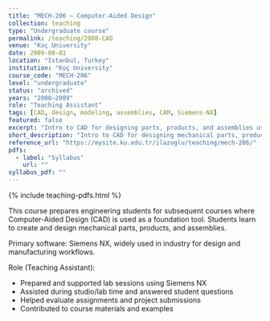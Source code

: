 ```yaml
---
title: "MECH-206 — Computer-Aided Design"
collection: teaching
type: "Undergraduate course"
permalink: /teaching/2008-CAD
venue: "Koç University"
date: 2009-08-01
location: "Istanbul, Turkey"
institution: "Koç University"
course_code: "MECH-206"
level: "undergraduate"
status: "archived"
years: "2008–2009"
role: "Teaching Assistant"
tags: [CAD, design, modeling, assemblies, CAM, Siemens-NX]
featured: false
excerpt: "Intro to CAD for designing parts, products, and assemblies using Siemens NX; prepares students for downstream ME courses."
short_description: "Intro to CAD for designing mechanical parts, products, and assemblies using Siemens NX."
reference_url: "https://mysite.ku.edu.tr/ilazoglu/teaching/mech-206/"
pdfs:
  - label: "Syllabus"
    url: ""
syllabus_pdf: ""
---
```


{% include teaching-pdfs.html %}

This course prepares engineering students for subsequent courses where Computer-Aided Design (CAD) is used as a foundation tool. Students learn to create and design mechanical parts, products, and assemblies.

Primary software: Siemens NX, widely used in industry for design and manufacturing workflows.

Role (Teaching Assistant):

- Prepared and supported lab sessions using Siemens NX
- Assisted during studio/lab time and answered student questions
- Helped evaluate assignments and project submissions
- Contributed to course materials and examples